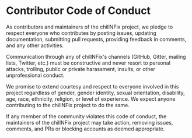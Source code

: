 # Contributor Code of Conduct

As contributors and maintainers of the chillNFix project, we pledge to respect everyone who contributes by posting issues, updating documentation, submitting pull requests, providing feedback in comments, and any other activities.

Communication through any of chillNFix's channels (GitHub, Gitter, mailing lists, Twitter, etc.) must be constructive and never resort to personal attacks, trolling, public or private harassment, insults, or other unprofessional conduct.

We promise to extend courtesy and respect to everyone involved in this project regardless of gender, gender identity, sexual orientation, disability, age, race, ethnicity, religion, or level of experience. We expect anyone contributing to the chillNFix project to do the same.

If any member of the community violates this code of conduct, the maintainers of the chillNFix project may take action, removing issues, comments, and PRs or blocking accounts as deemed appropriate.
